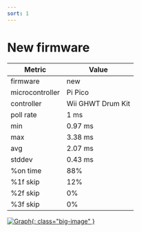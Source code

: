 ```yaml
---
sort: 1
---
```

# New firmware

| Metric          | Value             |
| --------------- | ----------------- |
| firmware        | new               |
| microcontroller | Pi Pico           |
| controller      | Wii GHWT Drum Kit |
| poll rate       | 1 ms              |
| min             | 0.97 ms           |
| max             | 3.38 ms           |
| avg             | 2.07 ms           |
| stddev          | 0.43 ms           |
| %on time        | 88%               |
| %1f skip        | 12%               |
| %2f skip        | 0%                |
| %3f skip        | 0%                |

[![Graph](../../assets/images/results/santroller_wt_drums.png){: class="big-image" }](../../assets/images/results/santroller_wt_drums.png)
